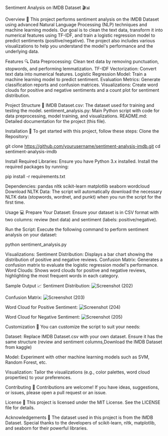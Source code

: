 Sentiment Analysis on IMDB Dataset 🎬📊

Overview 🌟
This project performs sentiment analysis on the IMDB Dataset using advanced Natural Language Processing (NLP) techniques and machine learning models. Our goal is to clean the text data, transform it into numerical features using TF-IDF, and train a logistic regression model to predict sentiments (positive/negative). The project also includes various visualizations to help you understand the model's performance and the underlying data.

Features 🔍
Data Preprocessing: Clean text data by removing punctuation, stopwords, and performing lemmatization.
TF-IDF Vectorization: Convert text data into numerical features.
Logistic Regression Model: Train a machine learning model to predict sentiment.
Evaluation Metrics: Generate classification reports and confusion matrices.
Visualizations: Create word clouds for positive and negative sentiments and a count plot for sentiment distribution.

Project Structure 📁
IMDB Dataset.csv: The dataset used for training and testing the model.
sentiment_analysis.py: Main Python script with code for data preprocessing, model training, and visualizations.
README.md: Detailed documentation for the project (this file).

Installation 🚀
To get started with this project, follow these steps:
Clone the Repository:

git clone https://github.com/yourusername/sentiment-analysis-imdb.git
cd sentiment-analysis-imdb

Install Required Libraries: Ensure you have Python 3.x installed. Install the required packages by running:

pip install -r requirements.txt

Dependencies:
pandas
nltk
scikit-learn
matplotlib
seaborn
wordcloud
Download NLTK Data: The script will automatically download the necessary NLTK data (stopwords, wordnet, and punkt) when you run the script for the first time.

Usage 💻
Prepare Your Dataset: Ensure your dataset is in CSV format with two columns: review (text data) and sentiment (labels: positive/negative).

Run the Script: Execute the following command to perform sentiment analysis on your dataset:

python sentiment_analysis.py

Visualizations:
Sentiment Distribution: Displays a bar chart showing the distribution of positive and negative reviews.
Confusion Matrix: Generates a confusion matrix to evaluate the logistic regression model's performance.
Word Clouds: Shows word clouds for positive and negative reviews, highlighting the most frequent words in each category.

Sample Output 📈
Sentiment Distribution:
![Screenshot (202)](https://github.com/user-attachments/assets/25e36805-2d5a-40ba-b0ca-97368a5b70fd)


Confusion Matrix:
![Screenshot (203)](https://github.com/user-attachments/assets/c1c2cf15-1335-4f3b-9fee-6b64bcdc0469)


Word Cloud for Positive Sentiment:
![Screenshot (204)](https://github.com/user-attachments/assets/a822fa42-a807-47df-b349-d4a6ccff13e4)


Word Cloud for Negative Sentiment:
![Screenshot (205)](https://github.com/user-attachments/assets/c7543afc-cfc8-41ec-bfe7-4d5a30fcfe38)


Customization 🎨
You can customize the script to suit your needs:

Dataset: Replace IMDB Dataset.csv with your own dataset. Ensure it has the same structure (review and sentiment columns,Download the IMDB Dataset from kaggle)

Model: Experiment with other machine learning models such as SVM, Random Forest, etc.

Visualization: Tailor the visualizations (e.g., color palettes, word cloud properties) to your preferences.

Contributing 🤝
Contributions are welcome! If you have ideas, suggestions, or issues, please open a pull request or an issue.

License 📝
This project is licensed under the MIT License. See the LICENSE file for details.

Acknowledgements 🙌
The dataset used in this project is from the IMDB Dataset.
Special thanks to the developers of scikit-learn, nltk, matplotlib, and seaborn for their powerful libraries.
